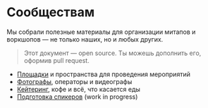 # Сообществам
Мы собрали полезные материалы для организации митапов и воркшопов — не только наших, но и любых других.
> Этот документ — open source. Ты можешь дополнить его, оформив pull request.
- [Площадки](https://github.com/RndTechCommunity/RndTech/tree/master/community/places.md) и пространства для проведения мероприятий
- [Фотографы](https://github.com/RndTechCommunity/RndTech/tree/master/community/photo.md), операторы и видеографы
- [Кейтеринг](https://github.com/RndTechCommunity/RndTech/tree/master/community/food.md), кофе и всё, что касается еды
- [Подготовка спикеров](https://github.com/RndTechCommunity/RndTech/tree/master/community/speakers.md) (work in progress)